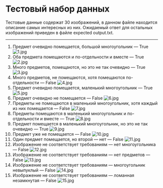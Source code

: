 # Тестовый набор данных
Тестовые данные содержат 30 изображений, в данном файле находится описание самых интересных из них. 
Ожидаемый ответ для остальных изображений приведен в файле expected output.txt.
____
1. Предмет очевидно помещается, большой многоугольник — True
![1.jpg](1.jpg "1.jpg")
2. Оба предмета помещаются и по-отдельности и вместе — True
![2.jpg](2.jpg "2.jpg")
3. Много предметов, помещаются, но это не так очевидно — True
![3.jpg](3.jpg "3.jpg")
4. Много предметов, не помещаются, хотя помещаются по-отдельности — False
![4.jpg](4.jpg "4.jpg")
5. Предмет очевидно помещается, маленький многоугольник — True
![5.jpg](5.jpg "5.jpg")
6. Предмет очевидно не помещается — False
![6.jpg](6.jpg "6.jpg")
7. Предметы не помещаются в маленький многоугольник, хотя каждый из них помещается — False
![7.jpg](7.jpg "7.jpg")
8. Предметы помещаются в маленький многоугольник и по-отдельности и вместе — True
![8.jpg](8.jpg "8.jpg")
9. Предмет помещается в маленький многоугольник, но это не так очевидно — True
![9.jpg](9.jpg "9.jpg")
10. Предмет уже не помещается — False
![10.jpg](10.jpg "10.jpg")
11. Один предмет помещается, но второй — нет — False
![11.jpg](11.jpg "11.jpg")
12. Изображение не соответствует требованиям — нет многоугольника — False
![12.jpg](12.jpg "12.jpg")
13. Изображение не соответствует требованиям — нет предметов — False
![13.jpg](13.jpg "13.jpg")
14. Изображение не соответствует требованиям — многоугольник невыпуклый — False
![14.jpg](14.jpg "14.jpg")
15. Изображение не соответствует требованиям — ломанная незамкнутая — False
![15.jpg](15.jpg "15.jpg")

